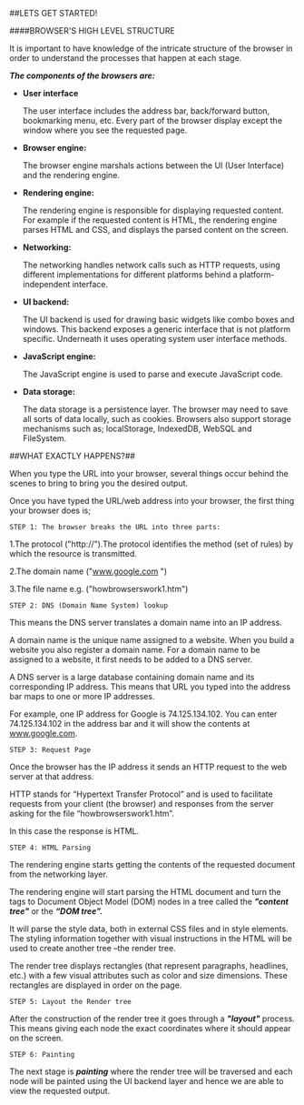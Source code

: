 ##LETS GET STARTED!

####BROWSER'S HIGH LEVEL STRUCTURE

It is important to have knowledge of the intricate structure of the browser in order to understand the processes that happen at each stage.

_**The components of the browsers are:**_

  - **User interface**

    The user interface includes the address bar, back/forward button, bookmarking menu, etc. Every part of the browser display except the window where you see the requested page.

  - **Browser engine:**

    The browser engine marshals actions between the UI (User Interface) and the rendering engine.

  - **Rendering engine:**

    The rendering engine is responsible for displaying requested content. For example if the requested content is HTML, the rendering engine parses HTML and CSS, and displays the parsed content on the screen.

  - **Networking:**

    The networking handles network calls such as HTTP requests, using different implementations for different platforms behind a platform-independent interface.

  - **UI backend:**

    The UI backend is used for drawing basic widgets like combo boxes and windows. This backend exposes a generic interface that is not platform specific. Underneath it uses operating system user interface methods.

  - **JavaScript engine:**

    The JavaScript engine is used to parse and execute JavaScript code.

  - **Data storage:**

    The data storage is a persistence layer. The browser may need to save all sorts of data locally, such as cookies. Browsers also support storage mechanisms such as; localStorage, IndexedDB, WebSQL and FileSystem.

##WHAT EXACTLY HAPPENS?##

When you type the URL into your browser, several things occur behind the scenes to bring to bring you the desired output.

Once you have typed the URL/web address into your browser, the first thing your browser does is;

    STEP 1: The browser breaks the URL into three parts:

1.The protocol ("http://").The protocol identifies the method (set of rules) by which the resource is transmitted.

2.The domain name ("www.google.com ")

3.The file name e.g. ("howbrowserswork1.htm")

    STEP 2: DNS (Domain Name System) lookup

This means the DNS server translates a domain name into an IP address.

A domain name is the unique name assigned to a website. When you build a website you also register a domain name. For a domain name to be assigned to a website, it first needs to be added to a DNS server.

A DNS server is a large database containing domain name and its corresponding IP address. This means that URL you typed into the address bar maps to one or more IP addresses.

For example, one IP address for Google is 74.125.134.102. You can enter 74.125.134.102 in the address bar and it will show the contents at www.google.com.

    STEP 3: Request Page

Once the browser has the IP address it sends an HTTP request to the web server at that address.

HTTP stands for “Hypertext Transfer Protocol” and is used to facilitate requests from your client (the browser) and responses from the server asking for the file “howbrowserswork1.htm”.

In this case the response is HTML.

    STEP 4: HTML Parsing

The rendering engine starts getting the contents of the requested document from the networking layer.

The rendering engine will start parsing the HTML document and turn the tags to Document Object Model (DOM) nodes in a tree called the _**"content tree"**_ or the _**“DOM tree”.**_

It will parse the style data, both in external CSS files and in style elements. The styling information together with visual instructions in the HTML will be used to create another tree –the render tree.

The render tree displays rectangles (that represent paragraphs, headlines, etc.) with a few visual attributes such as color and size dimensions. These rectangles are displayed in order on the page.

    STEP 5: Layout the Render tree

After the construction of the render tree it goes through a _**"layout"**_ process. This means giving each node the exact coordinates where it should appear on the screen.

    STEP 6: Painting

The next stage is **_painting_** where the render tree will be traversed and each node will be painted using the UI backend layer and hence we are able to view the requested output.
